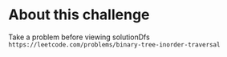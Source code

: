 # About this challenge
Take a problem before viewing solutionDfs
``https://leetcode.com/problems/binary-tree-inorder-traversal``
